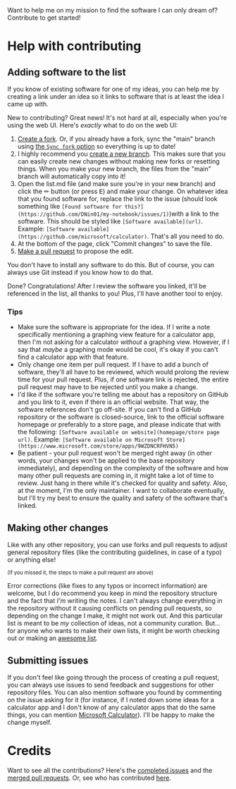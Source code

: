 Want to help me on my mission to find the software I can only dream of? Contribute to get started!

# Help with contributing

## Adding software to the list

If you know of existing software for one of my ideas, you can help me by creating a link under an idea so it links to software that is at least the idea I came up with.

New to contributing? Great news! It's not hard at all, especially when you're using the web UI. Here's _exactly_ what to do on the web UI:

1. [Create a fork](https://docs.github.com/en/get-started/quickstart/fork-a-repo#forking-a-repository). Or, if you already have a fork, sync the "main" branch using [the `Sync fork` option](https://docs.github.com/assets/cb-18605/images/help/repository/sync-fork-dropdown.png) so everything is up to date!
2. I highly recommend you [create a new branch](https://docs.github.com/en/pull-requests/collaborating-with-pull-requests/proposing-changes-to-your-work-with-pull-requests/creating-and-deleting-branches-within-your-repository#creating-a-branch). This makes sure that you can easily create new changes without making new forks or resetting things. When you make your new branch, the files from the "main" branch will automatically copy into it!
3. Open the list.md file (and make sure you're in your new branch) and click the ✏ button (or press <kbd>E</kbd>) and make your change. On whatever idea that you found software for, replace the link to the issue (should look something like `[Found software for this?](https://github.com/DNin01/my-notebook/issues/1)`)with a link to the software. This should be styled like `[Software available](url)`. Example: `[Software available](https://github.com/microsoft/calculator)`. That's all you need to do.
4. At the bottom of the page, click "Commit changes" to save the file.
5. [Make a pull request](https://docs.github.com/en/pull-requests/collaborating-with-pull-requests/proposing-changes-to-your-work-with-pull-requests/creating-a-pull-request-from-a-fork) to propose the edit.

You don't have to install any software to do this. But of course, you can always use Git instead if you know how to do that.

Done? Congratulations! After I review the software you linked, it'll be referenced in the list, all thanks to you! Plus, I'll have another tool to enjoy.

### Tips

- Make sure the software is appropriate for the idea. If I write a note specifically mentioning a graphing view feature for a calculator app, then I'm not asking for a calculator _without_ a graphing view. However, if I say that _maybe_ a graphing mode would be cool, it's okay if you can't find a calculator app with that feature.
- Only change one item per pull request. If I have to add a bunch of software, they'll all have to be reviewed, which would prolong the review time for your pull request. Plus, if one software link is rejected, the entire pull request may have to be rejected until you make a change.
- I'd like if the software you're telling me about has a repository on GitHub and you link to it, even if there is an official website. That way, the software references don't go off-site. If you can't find a GitHub repository or the software is closed-source, link to the official software homepage or preferably to a store page, and please indicate that with the following: `[Software available on website](homepage/store page url)`. Example: `[Software available on Microsoft Store](https://www.microsoft.com/store/apps/9WZDNCRFHVN5)`
- Be patient - your pull request won't be merged right away (in other words, your changes won't be applied to the base repository immediately), and depending on the complexity of the software and how many other pull requests are coming in, it might take a lot of time to review. Just hang in there while it's checked for quality and safety. Also, at the moment, I'm the only maintainer. I want to collaborate eventually, but I'll try my best to ensure the quality and safety of the software that's linked.

## Making other changes

Like with any other repository, you can use forks and pull requests to adjust general repository files (like the contributing guidelines, in case of a typo) or anything else!

<sup>(If you missed it, the steps to make a pull request are above)</sup>

Error corrections (like fixes to any typos or incorrect information) are welcome, but I do recommend you keep in mind the repository structure and the fact that _I'm_ writing the notes. I can't always change everything in the repository without it causing conflicts on pending pull requests, so depending on the change I make, it might not work out. And this particular list is meant to be _my_ collection of ideas, not a community curation. But... for anyone who wants to make their own lists, it might be worth checking out or making an [awesome list](https://github.com/topics/awesome).

## Submitting issues

If you don't feel like going through the process of creating a pull request, you can always use issues to send feedback and suggestions for other repository files. You can also mention software you found by commenting on the issue asking for it (for instance, if I noted down some ideas for a calculator app and I don't know of any calculator apps that do the same things, you can mention [Microsoft Calculator](https://github.com/microsoft/calculator)). I'll be happy to make the change myself.

# Credits

Want to see all the contributions? Here's the [completed issues](https://github.com/DNin01/my-notebook/issues?q=is%3Aissue+is%3Aclosed+reason%3Acomplete) and the [merged pull requests](https://github.com/DNin01/my-notebook/pulls?q=is%3Apr+is%3Amerged). Or, see who has contributed [here](https://github.com/DNin01/my-notebook/graphs/contributors).
